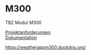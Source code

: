 # M300
TBZ Modul M300

[Projektanforderungen](Projektanforderung.md)
<br>
[Dokumentation](Documentation.md)

https://weatherappm300.duckdns.org/

